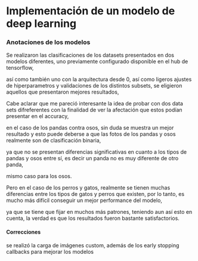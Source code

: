 #  Implementación de un modelo de deep learning
### Anotaciones de los modelos 

Se realizaron las clasificaciones de los datasets presentados en dos modelos diferentes, uno previamente configurado disponible en el hub de tensorflow,

así como también uno con la arquitectura desde 0, así como ligeros ajustes de hiperparametros y validaciones de los distintos subsets, se eligieron aquellos que presentaron mejores resultados,

Cabe aclarar que me pareció interesante la idea de probar con dos data sets difreferentes con la finalidad de ver la afectación que estos podían presentar en el accuracy,

en el caso de los pandas contra osos, sin duda se muestra un mejor resultado y esto puede deberse a que las fotos de los pandas y osos realmente son de clasificación binaria,

ya que no se presentan diferencias significativas en cuanto a los tipos de pandas y osos entre sí, es decir un panda no es muy diferente de otro panda,

mismo caso para los osos.

Pero en el caso de los perros y gatos, realmente se tienen muchas diferencias entre los tipos de gatos y perros que existen, por lo tanto, es mucho más difícil conseguir un mejor performance del modelo,

ya que se tiene que fijar en muchos más patrones, teniendo aun así esto en cuenta, la verdad es que los resultados fueron bastante satisfactorios.

#### Correcciones


se realizó la carga de imágenes custom, además de los early stopping callbacks para mejorar los modelos

